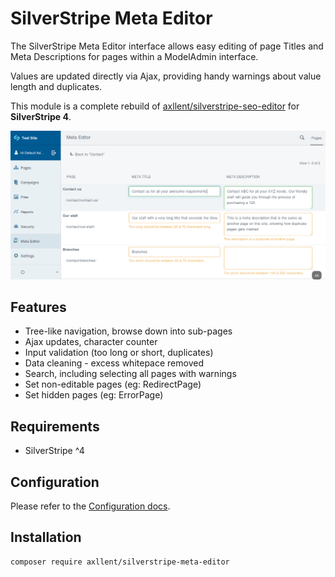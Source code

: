 # SilverStripe Meta Editor

The SilverStripe Meta Editor interface allows easy editing of page Titles and Meta Descriptions
for pages within a ModelAdmin interface.

Values are updated directly via Ajax, providing handy warnings about value length and duplicates.

This module is a complete rebuild of [axllent/silverstripe-seo-editor](https://github.com/axllent/silverstripe-seo-editor)
for **SilverStripe 4**.

![SilverStripe Meta Editor](images/Screenshot.png "SilverStripe Meta Editor")


## Features

- Tree-like navigation, browse down into sub-pages
- Ajax updates, character counter
- Input validation (too long or short, duplicates)
- Data cleaning - excess whitepace removed
- Search, including selecting all pages with warnings
- Set non-editable pages (eg: RedirectPage)
- Set hidden pages (eg: ErrorPage)


## Requirements

- SilverStripe ^4


## Configuration

Please refer to the [Configuration docs](docs/en/Configuration.md).


## Installation

```
composer require axllent/silverstripe-meta-editor
```
